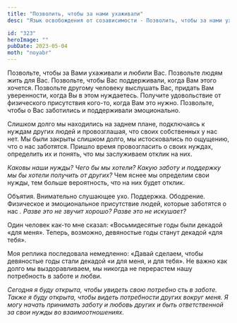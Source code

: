 ```yaml
---
title: "Позволить, чтобы за нами ухаживали"
desc: "Язык освобождения от созависимости - Позволить, чтобы за нами ухаживали"

id: "323"
heroImage: ""
pubDate: 2023-05-04
moth: "noyabr"
---
```


Позвольте, чтобы за Вами ухаживали и любили Вас. Позвольте людям жить для Вас.
Позвольте, чтобы Вас поддерживали, когда Вам этого хочется. Позвольте другому
человеку выслушать Вас, придать Вам уверенности, когда Вы в этом нуждаетесь.
Получите удовольствие от физического присутствия кого-то, когда Вам это нужно.
Позвольте, чтобы о Вас заботились и поддерживали эмоционально.

Слишком долго мы находились на заднем плане, подключаясь к нуждам других людей
и провозглашая, что своих собственных у нас нет. Мы были закрыты слишком
долго, мы истосковались по ощущению, что о нас заботятся. Пришло время
провозгласить о своих нуждах, определить их и понять, что мы заслуживаем
отклик на них.

_Каковы наши нужды? Чего бы мы хотели? Какую заботу и поддержку мы бы хотели
получить от других?_ Чем яснее мы определим свои нужды, тем больше
вероятность, что на них будет отклик.

Объятия. Внимательно слушающее ухо. Поддержка. Ободрение. Физическое и
эмоциональное присутствие людей, которые заботятся о нас _. Разве это не
звучит хорошо? Разве это не искушает?_

Один человек как-то мне сказал: «Восьмидесятые годы были декадой «для меня».
Теперь, возможно, девяностые годы станут декадой «для тебя».

Моя реплика последовала немедленно: «Давай сделаем, чтобы девяностые годы
стали декадой «и для меня, и для тебя». Не важно как долго мы выздоравливаем,
мы никогда не перерастем нашу потребность в заботе и любви.

_Сегодня_ _я_ _буду_ _открыта,_ _чтобы_ _увидеть_ _свою_ _потребно_ сть _в_
_заботе._ _Также_ _я_ _буду_ _открыта,_ _чтобы_ _видеть_ _потребности_
_других_ _вокруг_ _меня._ _Я_ _могу_ _начать_ _принимать_ _заботу_ _и_
_любовь_ _других_ _и_ _быть_ _ответственной_ _за_ _свои_ _нужды_ _во_
_взаимоотношениях._
